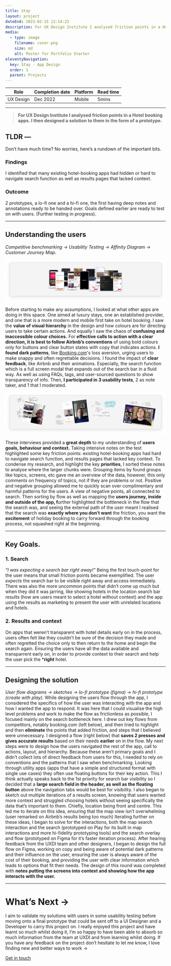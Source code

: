 ```yaml
---
title: Stay
layout: project
dateEnd: 2023-02-15 12:14:23
description: For UX Design Institute I analysed friction points in a Hotel booking apps and designed a solution to them.
media:
  - type: image
    filename: cover.png
    size: md
    alt: Poster for Portfolio Starter
eleventyNavigation:
  key: Stay - App Design
  order: 1
  parent: Projects
---
```


| Role | Completion date | Platform | Read time |
|------|----------------|----------|-----------|
| UX Design | Dec 2022 | Mobile | 5mins |

<hr>

> **For UX Design Institute I analysed friction points in a Hotel booking apps. I then designed a solution to them in the form of a prototype.**
## TLDR —
Don’t have much time? No worries, here’s a rundown of the important bits.
### Findings
I identified that many existing hotel-booking apps had hidden or hard to navigate search function as well as results pages that lacked context.
### Outcome
2 prototypes, a lo-fi one and a hi-fi one, the first having deep notes and annotations ready to be handed over. Goals defined earlier are ready to test on with users. (Further testing in progress).

<hr>

## Understanding the users
*Competitive benchmarking → Usability Testing → Affinity Diagram → Customer Journey Map.*

<img src='https://github.com/jamco1229/jamco-personal/blob/master/content/media/Stay%20-%20Hotel%20Booking%20App%20(Concept)%2077e75be5ca694cf8ab65f168815dff7b/Untitled.png?raw=true' alt=''>

Before starting to make any assumptions, I looked at what other apps are doing in this space. One aimed at luxury stays, one an established provider, and one that is a more modern and mobile first take on hotel booking.
I saw the **value of visual hierarchy** in the design and how colours are for directing users to take certain actions. And equally I saw the chaos of **confusing and inaccessible colour choices.**
For **effective calls to action with a clear direction, it is best to follow Airbnb’s conventions** of using bold colours only for buttons and clear button states with copy that indicates actions.
**I found dark patterns**, like [Booking.com](http://booking.com/)'s loss aversion, urging users to make snappy and often regrettable decisions.
I found the impact of **clear feedback**, like Airbnb and their animations. Especially, the search function which is a full screen modal that expands out of the search bar in a fluid way.
As well as using FAQs, tags, and user-sourced questions to show transparency of info.
Then, **I participated in 3 usability tests**, 2 as note taker, and 1 that I moderated.

<img src='https://github.com/jamco1229/jamco-personal/blob/master/content/media/Stay%20-%20Hotel%20Booking%20App%20(Concept)%2077e75be5ca694cf8ab65f168815dff7b/Untitled%201.png?raw=true' alt=''>

These interviews provided a **great depth** to my understanding of **users goals, behaviour and context.**
Taking intensive notes on the test highlighted some key friction points: existing hotel-booking apps had hard to navigate search function, and results pages that lacked key context. 
To condense my research, and highlight the key **priorities**, I sorted these notes to analyse where the larger chunks were. Grouping items by found groups like topics, screens, etc gave me an overview of the data, however, this only comments on frequency of topics, not if they are problems or not.
Positive and negative grouping allowed me to quickly scan over complimentary and harmful patterns for the users.
A view of negative points, all connected to search.
Then sorting by flow as well as mapping the **users journey, inside and outside of the app, f**urther highlighted the bottleneck in the flow that the search was, and seeing the external path of the user meant I realised that the search was **exactly where you don’t want** the friction, you want the **excitement** of holiday booking to carry forward through the booking process, not squashed right at the beginning.

<hr>

## Key Goals.
### 1. Search
*“I was expecting a search bar right away!”*
Being the first touch-point for the user means that small friction points became exemplified. The user *expects* the search bar to be visible right away and access immediately. There was also the more uncommon points that didn’t come up much but when they did it was jarring, like showing hotels in the location search bar results (how are users meant to select a hotel without context) and the app using the results as marketing to present the user with unrelated locations and hotels.
### 2. Results and context
On apps that weren’t transparent with hotel details early on in the process, users often felt like they couldn’t be sure of the decision they made and often regretted the choice only to then return to the home and begin the search again.
Ensuring the users have all the data available and transparrent early on, in order to provide context to their search and help the user pick the ***right** hotel.

<hr>

## Designing the solution
*User flow diagrams → sketches → lo-fi prototype (figma) → hi-fi prototype (create with play).*
While designing the users flow through the app, I considered the specifics of how the user was interacting with the app and how I wanted the app to respond. It was here that I could visualise the high level problems and work to make the flow as frictionless as possible, I focused mainly on the search bottleneck here.
I drew out key flows from competitors, notably booking.com (left below), and then tried to highlight and then **eliminate** the points that added friction, and steps that I believed were unnecessary. I designed a flow (right below) that **saves 2 presses and gives accurate results** based on their needs **earlier** on in the flow. 
My next steps were to design how the users navigated the rest of the app, call to actions, layout, and hierarchy. Because these aren’t primary goals and I didn’t collect lots of direct feedback from users for this, I needed to rely on conventions and the patterns that I saw when benchmarking.
Looking through utility apps (apps that have a simple and structured format with single use cases) they often use floating buttons for their key action. This I think actually speaks back to the 1st priority for search bar visibility so I decided that a **large search field in the header, as well as the floating button** above the navigation tabs would be best for visibility.
I also began to sketch out multiple iterations of a results screen, knowing that users wanted more context and struggled choosing hotels without seeing specifically the data that’s important to them. Chiefly, location being front and centre. This led me to iterate on this idea, ensuring that the map view isn’t overwhelming (user remarked on Airbnb’s results being too much)
Iterating further on these ideas, I began to solve for the interactions, both the map search interaction and the search (prototyped on Play for its built in map interactions and more hi-fidelity prototyping tools) and the search overlay and flow (prototyped on Figma for it’s faster iteration process).
After hearing feedback from the UXDI team and other designers, I began to design the full flow on Figma, working on copy and being aware of potential dark patterns and their influence on the user, ensuring the user is always aware of the cost of their booking, and providing the user with clear information which leads to options that fit their needs.
The design of this round was completed with **notes putting the screens into context and showing how the app interacts with the user.** 

<hr>

# What’s Next →
I aim to validate my solutions with users in some usability testing before moving onto a final prototype that could be sent off to a UI Designer and a Developer to carry this project on.
I really enjoyed this project and have learnt so much whilst doing it, I’m so happy to have been able to absorb so much information from the team at UXDI and from learning whilst doing. If you have any feedback on the project don’t hesitate to let me know, I love finding new and better ways to work → 

<a href="mailto:james.coy.design@gmail.com" class="button">Get in touch</a>